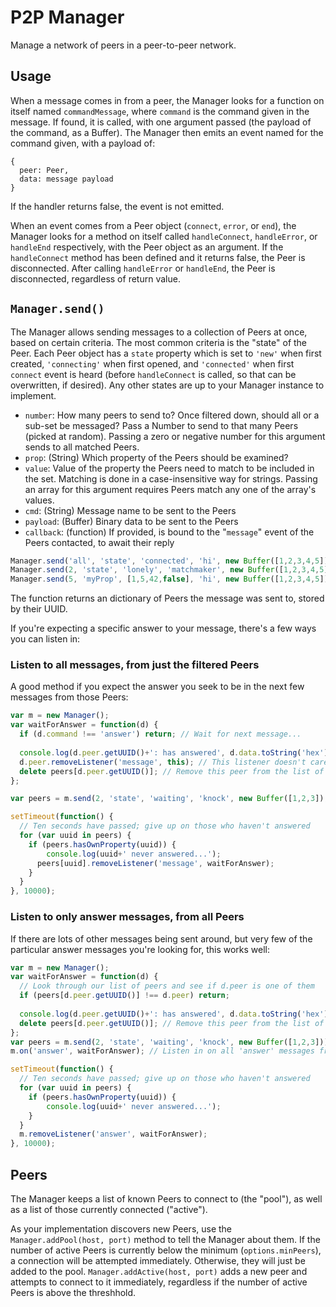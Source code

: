 # P2P Manager
Manage a network of peers in a peer-to-peer network.

## Usage
When a message comes in from a peer, the Manager looks for a function on itself named `commandMessage`, where `command` is the command given in the message. If found, it is called, with one argument passed (the payload of the command, as a Buffer). The Manager then emits an event named for the command given, with a payload of:

```
{
  peer: Peer,
  data: message payload
}
```

If the handler returns false, the event is not emitted.

When an event comes from a Peer object (`connect`, `error`, or `end`), the Manager looks for a method on itself called `handleConnect`, `handleError`, or `handleEnd` respectively, with the Peer object as an argument. If the `handleConnect` method has been defined and it returns false, the Peer is disconnected. After calling `handleError` or `handleEnd`, the Peer is disconnected, regardless of return value.

## `Manager.send()`
The Manager allows sending messages to a collection of Peers at once, based on certain criteria. The most common criteria is the "state" of the Peer. Each Peer object has a `state` property which is set to `'new'` when first created, `'connecting'` when first opened, and `'connected'` when first `connect` event is heard (before `handleConnect` is called, so that can be overwritten, if desired). Any other states are up to your Manager instance to implement.

* `number`: How many peers to send to? Once filtered down, should all or a sub-set be messaged? Pass a Number to send to that many Peers (picked at random). Passing a zero or negative number for this argument sends to all matched Peers.
* `prop`: (String) Which property of the Peers should be examined?
* `value`: Value of the property the Peers need to match to be included in the set. Matching is done in a case-insensitive way for strings. Passing an array for this argument requires Peers match any one of the array's values.
* `cmd`: (String) Message name to be sent to the Peers
* `payload`: (Buffer) Binary data to be sent to the Peers
* `callback`: (function) If provided, is bound to the "`message`" event of the Peers contacted, to await their reply

```js
Manager.send('all', 'state', 'connected', 'hi', new Buffer([1,2,3,4,5])); // Send a message to all connected clients
Manager.send(2, 'state', 'lonely', 'matchmaker', new Buffer([1,2,3,4,5])); // Send a message to a random two Peers who have state=='lonely'
Manager.send(5, 'myProp', [1,5,42,false], 'hi', new Buffer([1,2,3,4,5])); // Send a message to a random five Peers who have myProp equal to either 1, 5 ,42, or false
```

The function returns an dictionary of Peers the message was sent to, stored by their UUID.

If you're expecting a specific answer to your message, there's a few ways you can listen in:

### Listen to all messages, from just the filtered Peers 
A good method if you expect the answer you seek to be in the next few messages from those Peers:

```js
var m = new Manager();
var waitForAnswer = function(d) {
  if (d.command !== 'answer') return; // Wait for next message...
  
  console.log(d.peer.getUUID()+': has answered', d.data.toString('hex'));
  d.peer.removeListener('message', this); // This listener doesn't care about further messages
  delete peers[d.peer.getUUID()]; // Remove this peer from the list of peers who haven't answered yet
};

var peers = m.send(2, 'state', 'waiting', 'knock', new Buffer([1,2,3]), waitForAnswer);

setTimeout(function() {
  // Ten seconds have passed; give up on those who haven't answered
  for (var uuid in peers) {
    if (peers.hasOwnProperty(uuid)) {
    	console.log(uuid+' never answered...');
      peers[uuid].removeListener('message', waitForAnswer);
    }
  }
}, 10000);
```

### Listen to only answer messages, from all Peers
If there are lots of other messages being sent around, but very few of the particular answer messages you're looking for, this works well:

```js
var m = new Manager();
var waitForAnswer = function(d) {
  // Look through our list of peers and see if d.peer is one of them
  if (peers[d.peer.getUUID()] !== d.peer) return;
  
  console.log(d.peer.getUUID()+': has answered', d.data.toString('hex'));
  delete peers[d.peer.getUUID()]; // Remove this peer from the list of peers who haven't answered yet
};
var peers = m.send(2, 'state', 'waiting', 'knock', new Buffer([1,2,3]));
m.on('answer', waitForAnswer); // Listen in on all 'answer' messages from all peers

setTimeout(function() {
  // Ten seconds have passed; give up on those who haven't answered
  for (var uuid in peers) {
    if (peers.hasOwnProperty(uuid)) {
    	console.log(uuid+' never answered...');
    }
  }
  m.removeListener('answer', waitForAnswer);
}, 10000);
```

## Peers
The Manager keeps a list of known Peers to connect to (the "pool"), as well as a list of those currently connected ("active").

As your implementation discovers new Peers, use the `Manager.addPool(host, port)` method to tell the Manager about them. If the number of active Peers is currently below the minimum (`options.minPeers`), a connection will be attempted immediately. Otherwise, they will just be added to the pool. `Manager.addActive(host, port)` adds a new peer and attempts to connect to it immediately, regardless if the number of active Peers is above the threshhold.